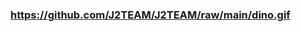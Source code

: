 ### https://github.com/J2TEAM/J2TEAM/raw/main/dino.gif

<!--
**jackintos/jackintos** is a ✨ _special_ ✨ repository because its `README.md` (this file) appears on your GitHub profile.
